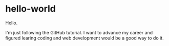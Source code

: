 # hello-world

Hello.

I'm just following the GitHub tutorial. I want to advance my career and figured
learing coding and web development would be a good way to do it. 
